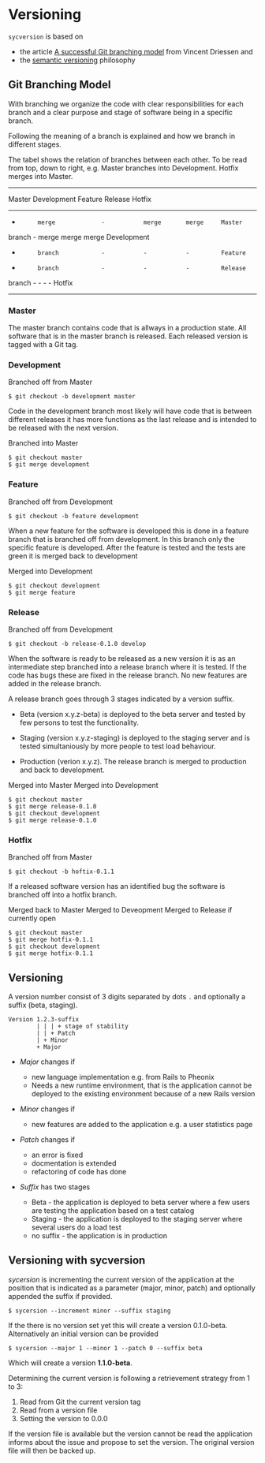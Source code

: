 # Versioning
`sycversion` is based on 

* the article [A successful Git branching model](https://nvie.com/posts/a-successful-git-branching-model/) from Vincent Driessen and
* the [semantic versioning](https://semver.org) philosophy

## Git Branching Model
With branching we organize the code with clear responsibilities for each 
branch and a clear purpose and stage of software being in a specific branch.

Following the meaning of a branch is explained and how we branch in 
different stages. 

The tabel shows the relation of branches between each other. To be read from
top, down to right, e.g. Master branches into Development. Hotfix merges into
Master.

--------------------------------------------------------------------------------
Master     Development       Feature     Release     Hotfix   
---------- ----------------- ----------- ----------- --------- -----------------
-          merge             -           merge       merge     Master           
 
branch     -                 merge       merge       merge     Development      
 
-          branch            -           -           -         Feature          
 
-          branch            -           -           -         Release          
 
branch     -                 -           -           -         Hotfix           
 
--------------------------------------------------------------------------------

### Master
The master branch contains code that is allways in a production state. All
software that is in the master branch is released. Each released version is 
tagged with a Git tag.

### Development
Branched off from Master

    $ git checkout -b development master

Code in the development branch most likely will have code that is between 
different releases it has more functions as the last release and is intended
to be released with the next version.

Branched into Master

    $ git checkout master
    $ git merge development

### Feature
Branched off from Development

    $ git checkout -b feature development

When a new feature for the software is developed this is done in a feature
branch that is branched off from development. In this branch only the specific
feature is developed. After the feature is tested and the tests are green it 
is merged back to development

Merged into Development

    $ git checkout development
    $ git merge feature

### Release
Branched off from Development

    $ git checkout -b release-0.1.0 develop

When the software is ready to be released as a new version it is as an
intermediate step branched into a release branch where it is tested. If the 
code has bugs these are fixed in the release branch. No new features are
added in the release branch.

A release branch goes through 3 stages indicated by a version suffix.

* Beta (version x.y.z-beta) is deployed to the beta server and tested by few
  persons to test the functionality.

* Staging (version x.y.z-staging) is deployed to the staging server and is
  tested simultaniously by more people to test load behaviour.

* Production (verion x.y.z). The release branch is merged to production and
  back to development.

Merged into Master
Merged into Development

    $ git checkout master
    $ git merge release-0.1.0
    $ git checkout development
    $ git merge release-0.1.0

### Hotfix
Branched off from Master

    $ git checkout -b hoftix-0.1.1

If a released software version has an identified bug the software is branched
off into a hotfix branch.

Merged back to Master
Merged to Deveopment
Merged to Release if currently open

    $ git checkout master
    $ git merge hotfix-0.1.1
    $ git checkout development
    $ git merge hotfix-0.1.1

## Versioning
A version number consist of 3 digits separated by dots `.` and optionally a 
suffix (beta, staging).

    Version 1.2.3-suffix
            | | | + stage of stability
            | | + Patch
            | + Minor
            + Major

* _Major_ changes if
    * new language implementation e.g. from Rails to Pheonix
    * Needs a new runtime environment, that is the application cannot be 
      deployed to the existing environment because of a new Rails version

* _Minor_ changes if
    * new features are added to the application e.g. a user statistics page

* _Patch_ changes if
    * an error is fixed
    * docmentation is extended
    * refactoring of code has done

* _Suffix_ has two stages
    * Beta - the application is deployed to beta server where a few users are
      testing the application based on a test catalog
    * Staging - the application is deployed to the staging server where several
      users do a load test
    * no suffix - the application is in production

## Versioning with sycversion
_sycersion_ is incrementing the current version of the application at the
position that is indicated as a parameter (major, minor, patch) and
optionally appended the suffix if provided.

    $ sycersion --increment minor --suffix staging

If the there is no version set yet this will create a version 0.1.0-beta.
Alternatively an initial version can be provided

    $ sycersion --major 1 --minor 1 --patch 0 --suffix beta

Which will create a version __1.1.0-beta__.

Determining the current version is following a retrievement strategy from 1
to 3:

1. Read from Git the current version tag
2. Read from a version file
3. Setting the version to 0.0.0

If the version file is available but the version cannot be read the
application informs about the issue and propose to set the version. The
original version file will then be backed up.

